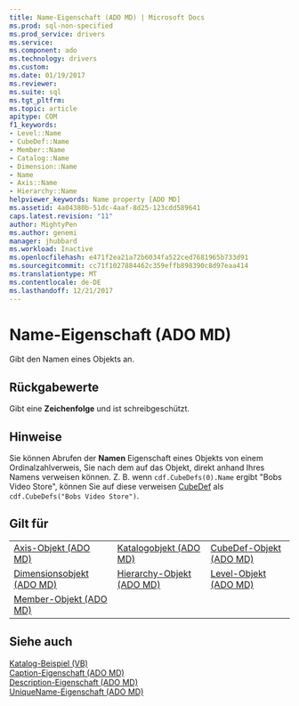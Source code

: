 ```yaml
---
title: Name-Eigenschaft (ADO MD) | Microsoft Docs
ms.prod: sql-non-specified
ms.prod_service: drivers
ms.service: 
ms.component: ado
ms.technology: drivers
ms.custom: 
ms.date: 01/19/2017
ms.reviewer: 
ms.suite: sql
ms.tgt_pltfrm: 
ms.topic: article
apitype: COM
f1_keywords:
- Level::Name
- CubeDef::Name
- Member::Name
- Catalog::Name
- Dimension::Name
- Name
- Axis::Name
- Hierarchy::Name
helpviewer_keywords: Name property [ADO MD]
ms.assetid: 4a04380b-51dc-4aaf-8d25-123cdd589641
caps.latest.revision: "11"
author: MightyPen
ms.author: genemi
manager: jhubbard
ms.workload: Inactive
ms.openlocfilehash: e471f2ea21a72b6034fa522ced7681965b733d91
ms.sourcegitcommit: cc71f1027884462c359effb898390c8d97eaa414
ms.translationtype: MT
ms.contentlocale: de-DE
ms.lasthandoff: 12/21/2017
---
```

# <a name="name-property-ado-md"></a>Name-Eigenschaft (ADO MD)
Gibt den Namen eines Objekts an.  
  
## <a name="return-values"></a>Rückgabewerte  
 Gibt eine **Zeichenfolge** und ist schreibgeschützt.  
  
## <a name="remarks"></a>Hinweise  
 Sie können Abrufen der **Namen** Eigenschaft eines Objekts von einem Ordinalzahlverweis, Sie nach dem auf das Objekt, direkt anhand Ihres Namens verweisen können. Z. B. wenn `cdf.CubeDefs(0).Name` ergibt "Bobs Video Store", können Sie auf diese verweisen [CubeDef](../../../ado/reference/ado-md-api/cubedef-object-ado-md.md) als `cdf.CubeDefs("Bobs Video Store")`.  
  
## <a name="applies-to"></a>Gilt für  
  
||||  
|-|-|-|  
|[Axis-Objekt (ADO MD)](../../../ado/reference/ado-md-api/axis-object-ado-md.md)|[Katalogobjekt (ADO MD)](../../../ado/reference/ado-md-api/catalog-object-ado-md.md)|[CubeDef-Objekt (ADO MD)](../../../ado/reference/ado-md-api/cubedef-object-ado-md.md)|  
|[Dimensionsobjekt (ADO MD)](../../../ado/reference/ado-md-api/dimension-object-ado-md.md)|[Hierarchy-Objekt (ADO MD)](../../../ado/reference/ado-md-api/hierarchy-object-ado-md.md)|[Level-Objekt (ADO MD)](../../../ado/reference/ado-md-api/level-object-ado-md.md)|  
|[Member-Objekt (ADO MD)](../../../ado/reference/ado-md-api/member-object-ado-md.md)|||  
  
## <a name="see-also"></a>Siehe auch  
 [Katalog-Beispiel (VB)](../../../ado/reference/ado-md-api/catalog-example-vb.md)   
 [Caption-Eigenschaft (ADO MD)](../../../ado/reference/ado-md-api/caption-property-ado-md.md)   
 [Description-Eigenschaft (ADO MD)](../../../ado/reference/ado-md-api/description-property-ado-md.md)   
 [UniqueName-Eigenschaft (ADO MD)](../../../ado/reference/ado-md-api/uniquename-property-ado-md.md)
